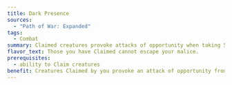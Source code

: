 ```yaml
---
title: Dark Presence
sources:
  - "Path of War: Expanded"
tags:
  - Combat
summary: Claimed creatures provoke attacks of opportunity when taking 5-foot steps
flavor_text: Those you have Claimed cannot escape your malice.
prerequisites:
  - ability to Claim creatures
benefit: Creatures Claimed by you provoke an attack of opportunity from you whenever they make a 5-foot step into or out of one of your threatened squares.
---
```


